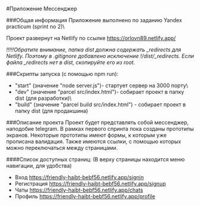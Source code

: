 #Приложение Мессенджер

###Общая информация
Приложение выполнено по заданию Yandex practicum (sprint no 2)\

Проект развернут на Netlify по ссылке https://orlovn89.netlify.app/

*!!!!!Обратите внимание, папка dist должна содержать _redirects для Netlify. Поэтому в .gitignore добавлено исключение !/dist/_redirects.
Если файла _redirects нет в dist, скопируйте его из root.*

###Скрипты запуска (с помощью npm run):
 * "start" (значение "node server.js")- стартует сервер на 3000 порту\
 * "dev" (значение "parcel src/index.html")- собирает проект в папку dist (для разработки)\
 * "build" (значение "parcel build src/index.html") - собирает проект в папку dist (для продакшина)



###Описание проекта
Проект будет представлять собой мессенджер, наподобие telegram. В рамках первого спринта пока созданы прототипы экранов.
Некоторые прототипы имеют формы, к которым уже прописана валидация. Также имеются ссылки, с помощью которых можно переключаться
между страницами. 

####Список доступных страниц:
(В верху страницы находится меню навигации, для удобства)
* Вход https://friendly-haibt-bebf56.netlify.app/signin
* Регистрация https://friendly-haibt-bebf56.netlify.app/signup
* Чаты https://friendly-haibt-bebf56.netlify.app/chats
* Профиль https://friendly-haibt-bebf56.netlify.app/profile

